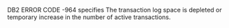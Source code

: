 DB2 ERROR CODE -964 specifies The transaction log space is depleted or temporary increase in the number of active transactions.
